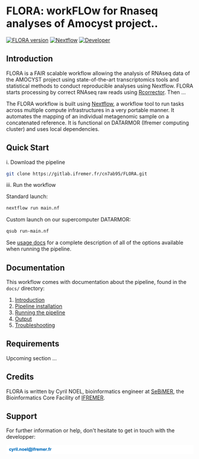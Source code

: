 # **FLORA: workFLOw for Rnaseq analyses of Amocyst project.**.

[![FLORA version](https://img.shields.io/badge/FLORA%20version-1.0.0-red?labelColor=000000)](https://gitlab.ifremer.fr/cn7ab95/FLORA.git)
[![Nextflow](https://img.shields.io/badge/nextflow-%E2%89%A520.10.0-23aa62.svg?labelColor=000000)](https://www.nextflow.io/)
[![Developer](https://img.shields.io/badge/Developer-Cyril%20NOEL-yellow?labelColor=000000)](https://github.com/cnoel-sebimer)

## Introduction

FLORA is a FAIR scalable workflow allowing the analysis of RNAseq data of the AMOCYST project using state-of-the-art transcriptomics tools and statistical methods to conduct reproducible analyses using Nextflow. FLORA starts processing by correct RNAseq raw reads using [Rcorrector](). Then ...

The FLORA workflow is built using [Nextflow](https://www.nextflow.io), a workflow tool to run tasks across multiple compute infrastructures in a very portable manner. It automates the mapping of an individual metagenomic sample on a concatenated reference. It is functional on DATARMOR (Ifremer computing cluster) and uses local dependencies.

## Quick Start

i. Download the pipeline

```bash
git clone https://gitlab.ifremer.fr/cn7ab95/FLORA.git
```

iii. Run the workflow

Standard launch:
```bash
nextflow run main.nf
```

Custom launch on our supercomputer DATARMOR:
```bash
qsub run-main.nf
```

See [usage docs](docs/usage.md) for a complete description of all of the options available when running the pipeline.

## Documentation

This workflow comes with documentation about the pipeline, found in the `docs/` directory:

1. [Introduction](docs/usage.md#introduction)
2. [Pipeline installation](docs/usage.md#install-the-pipeline)
3. [Running the pipeline](docs/usage.md#running-the-pipeline)
4. [Output](docs/output.md)
5. [Troubleshooting](docs/troubleshooting.md)

## Requirements

Upcoming section ...

## Credits

FLORA is written by Cyril NOEL, bioinformatics engineer at [SeBiMER](https://ifremer-bioinformatics.github.io/), the Bioinformatics Core Facility of [IFREMER](https://wwz.ifremer.fr/en/).

## Support

For further information or help, don't hesitate to get in touch with the developper: 

![email](assets/cnoel-email.png)
